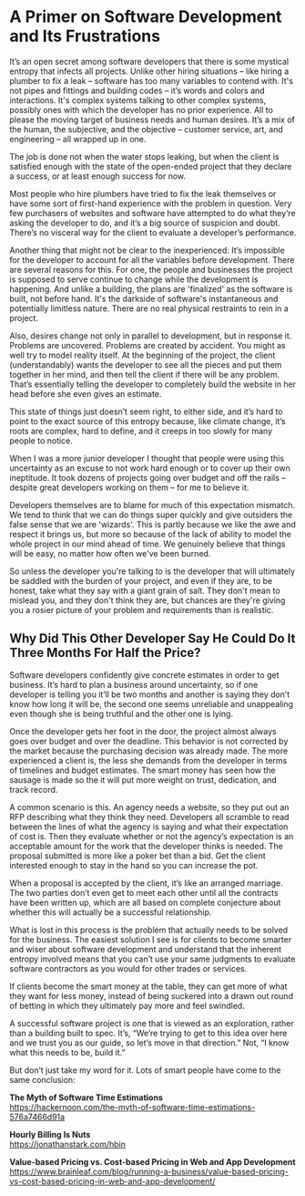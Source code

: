 # A Primer on Software Development and Its Frustrations

It’s an open secret among software developers that there is some mystical entropy that infects all projects. Unlike 
other hiring situations – like hiring a plumber to fix a leak – software has too many variables to contend with. It's 
not pipes and fittings and building codes – it’s words and colors and interactions. It's complex systems talking to other 
complex systems, possibly ones with which the developer has no prior experience. All to please the moving target of 
business needs and human desires. It’s a mix of the human, the subjective, and the objective – customer service, 
art, and engineering – all wrapped up in one.

The job is done not when the water stops leaking, but when the client is satisfied enough with the state of the 
open-ended project that they declare a success, or at least enough success for now.

Most people who hire plumbers have tried to fix the leak themselves or have some sort of first-hand experience 
with the problem in question. Very few purchasers of websites and software have attempted to do what they’re asking the 
developer to do, and it’s a big source of suspicion and doubt. There’s no visceral way for the client to evaluate a 
developer’s performance.

Another thing that might not be clear to the inexperienced: It’s impossible for the developer to account for all 
the variables before development. There are several reasons for this. For one, the people and businesses the project is 
supposed to serve continue to change while the development is happening. And unlike a building, the plans are 
'finalized' as the software is built, not before hand. It's the darkside of software's instantaneous and potentially
limitless nature. There are no real physical restraints to rein in a project.

Also, desires change not only in parallel to development, but in response it. Problems are uncovered. Problems are 
created by accident. You might as well try to model reality itself. At the beginning of the project, the client 
(understandably) wants the developer to see all the pieces and put them together in her mind, and then tell the client 
if there will be any problem. That’s essentially telling the developer to completely build the website in her head 
before she even gives an estimate.

This state of things just doesn’t seem right, to either side, and it’s hard to point to the exact source of this entropy 
because, like climate change, it’s roots are complex, hard to define, and it creeps in too slowly for many people to 
notice.

When I was a more junior developer I thought that people were using this uncertainty as an excuse to not work hard 
enough or to cover up their own ineptitude. It took dozens of projects going over budget and off the rails – despite 
great developers working on them – for me to believe it.

Developers themselves are to blame for much of this expectation mismatch. We tend to think that we can do things super
quickly and give outsiders the false sense that we are 'wizards'. This is partly because we like the awe and respect it 
brings us, but more so because of the lack of ability to model the whole project in our mind ahead of time. We genuinely
believe that things will be easy, no matter how often we've been burned.

So unless the developer you're talking to is the developer that will ultimately be saddled with the burden of your
project, and even if they are, to be honest, take what they say with a giant grain of salt. They don't mean to mislead 
you, and they don't think they are, but chances are they're giving you a rosier picture of your problem and requirements 
than is realistic.

## Why Did This Other Developer Say He Could Do It Three Months For Half the Price?

Software developers confidently give concrete estimates in order to get business. It’s hard to plan a business around 
uncertainty, so if one developer is telling you it’ll be two months and another is saying they don’t know how long it 
will be, the second one seems unreliable and unappealing even though she is being truthful and the other one is lying.

Once the developer gets her foot in the door, the project almost always goes over budget and over the deadline. This 
behavior is not corrected by the market because the purchasing decision was already made. The more experienced a client 
is, the less she demands from the developer in terms of timelines and budget estimates. The smart money has seen how the 
sausage is made so the it will put more weight on trust, dedication, and track record.

A common scenario is this. An agency needs a website, so they put out an RFP describing what they think they need. 
Developers all scramble to read between the lines of what the agency is saying and what their expectation of cost is. 
Then they evaluate whether or not the agency’s expectation is an acceptable amount for the work that the developer 
thinks is needed. The proposal submitted is more like a poker bet than a bid. Get the client interested enough to stay 
in the hand so you can increase the pot. 

When a proposal is accepted by the client, it’s like an arranged marriage. The two parties don’t even get to meet each 
other until all the contracts have been written up, which are all based on complete conjecture about whether this will 
actually be a successful relationship.

What is lost in this process is the problem that actually needs to be solved for the business. The easiest solution I 
see is for clients to become smarter and wiser about software development and understand that the inherent entropy 
involved means that you can’t use your same judgments to evaluate software contractors as you would for other trades or 
services.

If clients become the smart money at the table, they can get more of what they want for less money, instead of being 
suckered into a drawn out round of betting in which they ultimately pay more and feel swindled.

A successful software project is one that is viewed as an exploration, rather than a building built to spec. It’s, 
“We’re trying to get to this idea over here and we trust you as our guide, so let’s move in that direction.” Not, 
“I know what this needs to be, build it.”

But don’t just take my word for it. Lots of smart people have come to the same conclusion:

**The Myth of Software Time Estimations**   
https://hackernoon.com/the-myth-of-software-time-estimations-576a7466d91a

**Hourly Billing Is Nuts**  
https://jonathanstark.com/hbin

**Value-based Pricing vs. Cost-based Pricing in Web and App Development**  
https://www.brainleaf.com/blog/running-a-business/value-based-pricing-vs-cost-based-pricing-in-web-and-app-development/


